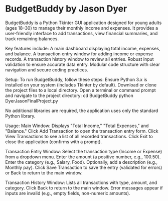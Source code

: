 # BudgetBuddy by Jason Dyer

BudgetBuddy is a Python Tkinter GUI application designed for young adults (ages 18–30) to manage their monthly income and expenses. It provides a user-friendly interface to add transactions, view financial summaries, and track remaining balances. 

Key features include:
A main dashboard displaying total income, expenses, and balance.
A transaction entry window for adding income or expense records.
A transaction history window to review all entries.
Robust input validation to ensure accurate data entry.
Modular code structure with clear navigation and secure coding practices.

Setup:
To run BudgetBuddy, follow these steps:
Ensure Python 3.x is installed on your system (includes Tkinter by default).
Download or clone the project files to a local directory.
Open a terminal or command prompt and navigate to the project directory:
cd BudgetBuddy
python DyerJasonFinalProject.py

No additional libraries are required, the application uses only the standard Python library.

Usage:
Main Window:
Displays "Total Income," "Total Expenses," and "Balance."
Click Add Transaction to open the transaction entry form.
Click View Transactions to see a list of all recorded transactions.
Click Exit to close the application (confirms with a prompt).

Transaction Entry Window:
Select the transaction type (Income or Expense) from a dropdown menu.
Enter the amount (a positive number, e.g., 100.50).
Enter the category (e.g., Salary, Food).
Optionally, add a description (e.g., Monthly pay).
Click Save Transaction to save the entry (validated for errors) or Back to return to the main window.

Transaction History Window:
Lists all transactions with type, amount, and category.
Click Back to return to the main window.
Error messages appear if inputs are invalid (e.g., empty fields, non-numeric amounts).
